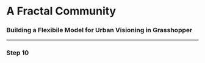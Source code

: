 # A Fractal Community
### Building a Flexibile Model for Urban Visioning in Grasshopper
---

### Step 10